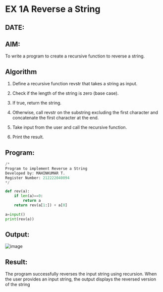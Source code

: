 # EX 1A Reverse a String
## DATE:
## AIM:
To write a program to create a recursive function to reverse a string.

## Algorithm
1. Define a recursive function revstr that takes a string as input.

2. Check if the length of the string is zero (base case).

3. If true, return the string.

4. Otherwise, call revstr on the substring excluding the first character and concatenate the first character at the end.

5. Take input from the user and call the recursive function.

6. Print the result.

## Program:
```python
/*
Program to implement Reverse a String
Developed by: MAHINKUMAR T.
Register Number: 212222040094
*/

def rev(a):
    if len(a)==0:
        return a
    return rev(a[1:]) + a[0]
    
a=input()
print(rev(a))
```

## Output:
![image](https://github.com/user-attachments/assets/a0cb2e66-588d-429a-9296-1108e8a66a52)




## Result:
The program successfully reverses the input string using recursion. When the user provides an input string, the output displays the reversed version of the string

